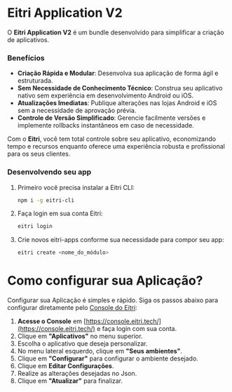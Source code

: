 # Eitri Application V2

O **Eitri Application V2** é um bundle desenvolvido para simplificar a criação de aplicativos.

### Benefícios

- **Criação Rápida e Modular**: Desenvolva sua aplicação de forma ágil e estruturada.
- **Sem Necessidade de Conhecimento Técnico**: Construa seu aplicativo nativo sem experiência em desenvolvimento Android ou iOS.
- **Atualizações Imediatas**: Publique alterações nas lojas Android e iOS sem a necessidade de aprovação prévia.
- **Controle de Versão Simplificado**: Gerencie facilmente versões e implemente rollbacks instantâneos em caso de necessidade.

Com o **Eitri**, você tem total controle sobre seu aplicativo, economizando tempo e recursos enquanto oferece uma experiência robusta e profissional para os seus clientes.

### Desenvolvendo seu app

1. Primeiro você precisa instalar a Eitri CLI:
   ```bash
   npm i -g eitri-cli


2. Faça login em sua conta Eitri:
   ```bash
   eitri login

3. Crie novos eitri-apps conforme sua necessidade para compor seu app:
   ```bash
   eitri create <nome_do_módulo>


# Como configurar sua Aplicação?

Configurar sua Aplicação é simples e rápido. Siga os passos abaixo para configurar diretamente pelo [Console do Eitri](https://console.eitri.tech/):

1. **Acesse o Console** em [https://console.eitri.tech/](https://console.eitri.tech/) e faça login com sua conta.
2. Clique em **"Aplicativos"** no menu superior.
3. Escolha o aplicativo que deseja personalizar.
4. No menu lateral esquerdo, clique em **"Seus ambientes"**.
5. Clique em **"Configurar"** para configurar o ambiente desejado.
6. Clique em **Editar Configurações**.
7. Realize as alterações desejadas no Json.
8. Clique em **"Atualizar"** para finalizar.







